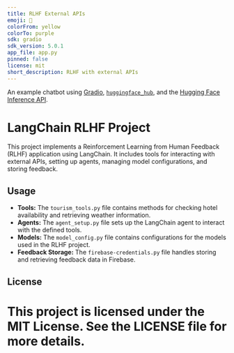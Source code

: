 ```yaml
---
title: RLHF External APIs
emoji: 💬
colorFrom: yellow
colorTo: purple
sdk: gradio
sdk_version: 5.0.1
app_file: app.py
pinned: false
license: mit
short_description: RLHF with external APIs
---
```


An example chatbot using [Gradio](https://gradio.app), [`huggingface_hub`](https://huggingface.co/docs/huggingface_hub/v0.22.2/en/index), and the [Hugging Face Inference API](https://huggingface.co/docs/api-inference/index).

# LangChain RLHF Project

This project implements a Reinforcement Learning from Human Feedback (RLHF) application using LangChain. It includes tools for interacting with external APIs, setting up agents, managing model configurations, and storing feedback.

## Usage

- **Tools:** The `tourism_tools.py` file contains methods for checking hotel availability and retrieving weather information.
- **Agents:** The `agent_setup.py` file sets up the LangChain agent to interact with the defined tools.
- **Models:** The `model_config.py` file contains configurations for the models used in the RLHF project.
- **Feedback Storage:** The `firebase-credentials.py` file handles storing and retrieving feedback data in Firebase.


## License

This project is licensed under the MIT License. See the LICENSE file for more details.
=======
